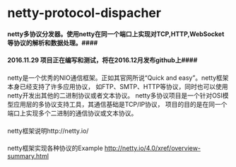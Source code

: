 # netty-protocol-dispacher #
#### netty多协议分发器。使用netty在同一个端口上实现对TCP,HTTP,WebSocket等协议的解析和数据处理。####
#### 2016.11.29 项目正在编写和测试，将在2016.12月发布github上####

####
netty是一个优秀的NIO通信框架。正如其官网所说“Quick and easy”。netty框架本身已经支持了许多应用协议，
如FTP、SMTP、HTTP等协议，同时也可以使用netty开发出其他的二进制协议或者文本协议。
netty多协议项目是一个针对OSI模型应用层的多协议支持工具，其通信基础是TCP/IP协议，
项目的目的是在同一个端口上实现多个二进制的通信协议或文本协议。
####

####
netty框架说明http://netty.io/
####
####
netty框架实现各种协议的Example http://netty.io/4.0/xref/overview-summary.html
####